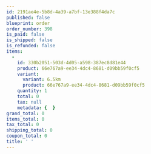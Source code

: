 ```yaml
---
id: 2191ae4e-5b8d-4a39-a7bf-13e388f4da7c
published: false
blueprint: order
order_number: 398
is_paid: false
is_shipped: false
is_refunded: false
items:
  -
    id: 330b2051-503d-4d05-a598-387ec8d81e44
    product: 66e767a9-ee34-4dc4-8681-d09bb59f0cf5
    variant:
      variant: 6.5km
      product: 66e767a9-ee34-4dc4-8681-d09bb59f0cf5
    quantity: 1
    total: 0
    tax: null
    metadata: {  }
grand_total: 0
items_total: 0
tax_total: 0
shipping_total: 0
coupon_total: 0
title: ' '
---
```

